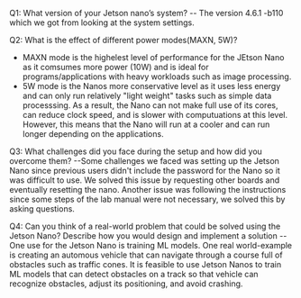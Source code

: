 Q1: What version of your Jetson nano’s system?
-- The version 4.6.1 -b110 which we got from looking at the system settings.

Q2: What is the effect of different power modes(MAXN, 5W)?
- MAXN mode is the highelest level of performance for the JEtson Nano as it comsumes more power (10W) and is ideal for programs/applications with heavy workloads such as image processing.
- 5W mode is the Nanos more conservative level as it uses less energy and can only run relatively "light weight" tasks such as simple data processsing. As a result, the Nano can not make full
  use of its cores, can reduce clock speed, and is slower with computuations at this level. However, this means that the Nano will run at a cooler and can run longer depending on the applications.

Q3: What challenges did you face during the setup and how did you overcome them?
--Some challenges we faced was setting up the Jetson Nano since previous users didn't include the password for the Nano so it was difficult to use. 
  We solved this issue by requesting other boards and eventually resetting the nano. Another issue was following the instructions since some steps 
  of the lab manual were not necessary, we solved this by asking questions.

Q4: Can you think of a real-world problem that could be solved using the Jetson Nano? Describe how you would design and implement a solution
-- One use for the Jetson Nano is training ML models. One real world-example is creating an automous vehicle that can navigate through a course full of obstacles such as traffic cones. It is
   feasible to use  Jetson Nanos to train ML models that can detect obstacles on a track so that vehicle can recognize obstacles, adjust its positioning, and avoid crashing. 

